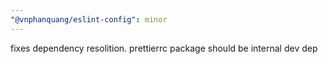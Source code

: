 ```yaml
---
"@vnphanquang/eslint-config": minor
---
```


fixes dependency resolition. prettierrc package should be internal dev dep
